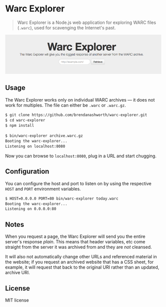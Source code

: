 # Warc Explorer

> Warc Explorer is a Node.js web application for exploring WARC files (`.warc`), used for scavenging the Internet's past.

![warc explorer screenshot](./doc/screenshot.png)

## Usage
The Warc Explorer works only on individual WARC archives — it does not work for multiples. The file can either be `.warc`
or `.warc.gz`.

```sh
$ git clone https://github.com/brendanashworth/warc-explorer.git
$ cd warc-explorer
$ npm install

$ bin/warc-explorer archive.warc.gz 
Booting the warc-explorer...
Listening on localhost:8080
```

Now you can browse to `localhost:8080`, plug in a URL and start chugging.

## Configuration
You can configure the host and port to listen on by using the respective `HOST` and `PORT` environment variables.

```sh
$ HOST=0.0.0.0 PORT=80 bin/warc-explorer today.warc
Booting the warc-explorer...
Listening on 0.0.0.0:80
```

## Notes
When you request a page, the Warc Explorer will send you the entire server's response *plain*. This means that header variables, etc
come straight from the server it was archived from and they are *not* cleansed.

It will also not automatically change other URLs and referenced material in the website; if you request an archived website that has
a CSS sheet, for example, it will request that back to the original URI rather than an updated, archive URI.

## License
MIT license
